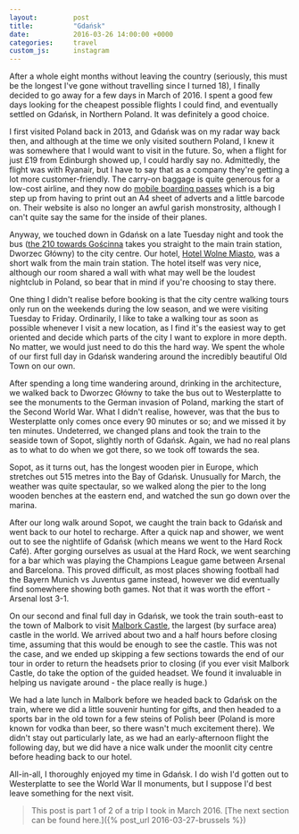 ```yaml
---
layout:         post
title:          "Gdańsk"
date:           2016-03-26 14:00:00 +0000
categories:     travel
custom_js:      instagram
---
```


After a whole eight months without leaving the country (seriously, this must be the longest I've gone without travelling since I turned 18), I finally decided to go away for a few days in March of 2016. I spent a good few days looking for the cheapest possible flights I could find, and eventually settled on Gdańsk, in Northern Poland. It was definitely a good choice.

<!-- Read More -->

I first visited Poland back in 2013, and Gdańsk was on my radar way back then, and although at the time we only visited southern Poland, I knew it was somewhere that I would want to visit in the future. So, when a flight for just £19 from Edinburgh showed up, I could hardly say no. Admittedly, the flight was with Ryanair, but I have to say that as a company they're getting a lot more customer-friendly. The carry-on baggage is quite generous for a low-cost airline, and they now do [mobile boarding passes][ryanair-mobile-boarding-passes-link] which is a big step up from having to print out an A4 sheet of adverts and a little barcode on. Their website is also no longer an awful garish monstrosity, although I can't quite say the same for the inside of their planes.

Anyway, we touched down in Gdańsk on a late Tuesday night and took the bus ([the 210 towards Gościnna][gdansk-210-bus-schedule] takes you straight to the main train station, Dworzec Główny) to the city centre. Our hotel, [Hotel Wolne Miasto][hotel-wolne-miasto-website], was a short walk from the main train station. The hotel itself was very nice, although our room shared a wall with what may well be the loudest nightclub in Poland, so bear that in mind if you're choosing to stay there.

One thing I didn't realise before booking is that the city centre walking tours only run on the weekends during the low season, and we were visiting Tuesday to Friday. Ordinarily, I like to take a walking tour as soon as possible whenever I visit a new location, as I find it's the easiest way to get oriented and decide which parts of the city I want to explore in more depth. No matter, we would just need to do this the hard way. We spent the whole of our first full day in Gdańsk wandering around the incredibly beautiful Old Town on our own.

<div class="instagram-container">
    <blockquote class="instagram-media" data-instgrm-captioned data-instgrm-version="6">
        <a href="https://www.instagram.com/p/BDBZzY1EF_8/" target="_blank"></a>
    </blockquote>
</div>

After spending a long time wandering around, drinking in the architecture, we walked back to Dworzec Główny to take the bus out to Westerplatte to see the monuments to the German invasion of Poland, marking the start of the Second World War. What I didn't realise, however, was that the bus to Westerplatte only comes once every 90 minutes or so; and we missed it by ten minutes. Undeterred, we changed plans and took the train to the seaside town of Sopot, slightly north of Gdańsk. Again, we had no real plans as to what to do when we got there, so we took off towards the sea. 

Sopot, as it turns out, has the longest wooden pier in Europe, which stretches out 515 metres into the Bay of Gdańsk. Unusually for March, the weather was quite spectaular, so we walked along the pier to the long wooden benches at the eastern end, and watched the sun go down over the marina. 

<div class="instagram-container">
    <blockquote class="instagram-media" data-instgrm-captioned data-instgrm-version="6">
        <a href="https://www.instagram.com/p/BDBWp8OEF5E/" target="_blank"></a>
    </blockquote>
</div>

After our long walk around Sopot, we caught the train back to Gdańsk and went back to our hotel to recharge. After a quick nap and shower, we went out to see the nightlife of Gdańsk (which means we went to the Hard Rock Café). After gorging ourselves as usual at the Hard Rock, we went searching for a bar which was playing the Champions League game between Arsenal and Barcelona. This proved difficult, as most places showing football had the Bayern Munich vs Juventus game instead, however we did eventually find somewhere showing both games. Not that it was worth the effort - Arsenal lost 3-1.

On our second and final full day in Gdańsk, we took the train south-east to the town of Malbork to visit [Malbork Castle][unesco-malbork-castle], the largest (by surface area) castle in the world. We arrived about two and a half hours before closing time, assuming that this would be enough to see the castle. This was not the case, and we ended up skipping a few sections towards the end of our tour in order to return the headsets prior to closing (if you ever visit Malbork Castle, do take the option of the guided headset. We found it invaluable in helping us navigate around - the place really is huge.)

We had a late lunch in Malbork before we headed back to Gdańsk on the train, where we did a little souvenir hunting for gifts, and then headed to a sports bar in the old town for a few steins of Polish beer (Poland is more known for vodka than beer, so there wasn't much excitement there). We didn't stay out particularly late, as we had an early-afternoon flight the following day, but we did have a nice walk under the moonlit city centre before heading back to our hotel.

All-in-all, I thoroughly enjoyed my time in Gdańsk. I do wish I'd gotten out to Westerplatte to see the World War II monuments, but I suppose I'd best leave something for the next visit. 

<div class="instagram-container">
    <blockquote class="instagram-media" data-instgrm-captioned data-instgrm-version="6">
        <a href="https://www.instagram.com/p/BDBYEtqEF8D" target="_blank"></a>
    </blockquote>
</div>

> This post is part 1 of 2 of a trip I took in March 2016. [The next section can be found here.]({% post_url 2016-03-27-brussels %})

[ryanair-mobile-boarding-passes-link]: https://www.ryanair.com/us/en/useful-info/help-centre/faq-overview/Mobile-boarding-passes
[gdansk-210-bus-schedule]: http://www.ztm.gda.pl/rozklady/linia-210.html
[hotel-wolne-miasto-website]: http://www.hotelwm.pl/en/
[unesco-malbork-castle]: http://whc.unesco.org/en/list/847